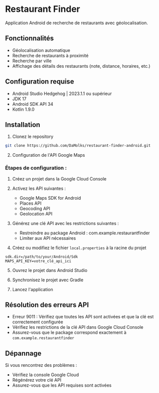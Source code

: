 # Restaurant Finder

Application Android de recherche de restaurants avec géolocalisation.

## Fonctionnalités

- Géolocalisation automatique
- Recherche de restaurants à proximité
- Recherche par ville
- Affichage des détails des restaurants (note, distance, horaires, etc.)

## Configuration requise

- Android Studio Hedgehog | 2023.1.1 ou supérieur
- JDK 17
- Android SDK API 34
- Kotlin 1.9.0

## Installation

1. Clonez le repository
```bash
git clone https://github.com/DaMolks/restaurant-finder-android.git
```

2. Configuration de l'API Google Maps

### Étapes de configuration :

1. Créez un projet dans la Google Cloud Console
2. Activez les API suivantes :
   - Google Maps SDK for Android
   - Places API
   - Geocoding API
   - Geolocation API

3. Générez une clé API avec les restrictions suivantes :
   - Restreindre au package Android : com.example.restaurantfinder
   - Limiter aux API nécessaires

4. Créez ou modifiez le fichier `local.properties` à la racine du projet
```properties
sdk.dir=/path/to/your/Android/Sdk
MAPS_API_KEY=votre_clé_api_ici
```

5. Ouvrez le projet dans Android Studio

6. Synchronisez le projet avec Gradle

7. Lancez l'application

## Résolution des erreurs API

- Erreur 9011 : Vérifiez que toutes les API sont activées et que la clé est correctement configurée
- Vérifiez les restrictions de la clé API dans Google Cloud Console
- Assurez-vous que le package correspond exactement à `com.example.restaurantfinder`

## Dépannage

Si vous rencontrez des problèmes :
- Vérifiez la console Google Cloud
- Régénérez votre clé API
- Assurez-vous que les API requises sont activées